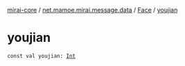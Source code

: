 [mirai-core](../../index.md) / [net.mamoe.mirai.message.data](../index.md) / [Face](index.md) / [youjian](./youjian.md)

# youjian

`const val youjian: `[`Int`](https://kotlinlang.org/api/latest/jvm/stdlib/kotlin/-int/index.html)